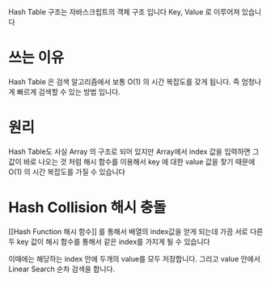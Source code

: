 Hash Table 구조는 자바스크립트의 객체 구조 입니다
Key, Value 로 이루어져 있습니다

# 쓰는 이유

Hash Table 은 검색 알고리즘에서 보통 O(1) 의 시간 복잡도를 갖게 됩니다. 즉 엄청나게 빠르게 검색할 수 있는 방법 입니다.

# 원리

Hash Table도 사실 Array 의 구조로 되어 있지만 Array에서 index 값을 입력하면 그 값이 바로 나오는 것 처럼 해시 함수를 이용해서 key 에 대한 value 값을 찾기 때문에 O(1) 의 시간 복잡도를 가질 수 있습니다

# Hash Collision 해시 충돌

[[Hash Function 해시 함수]] 를 통해서 배열의 index값을 얻게 되는데 가끔 서로 다른 두 key 값이 해시 함수를 통해서 같은 index를 가지게 될 수 있습니다

이때에는 해당하는 index 안에 두개의 value를 모두 저장합니다. 그리고 value 안에서 Linear Search 순차 검색을 합니다.